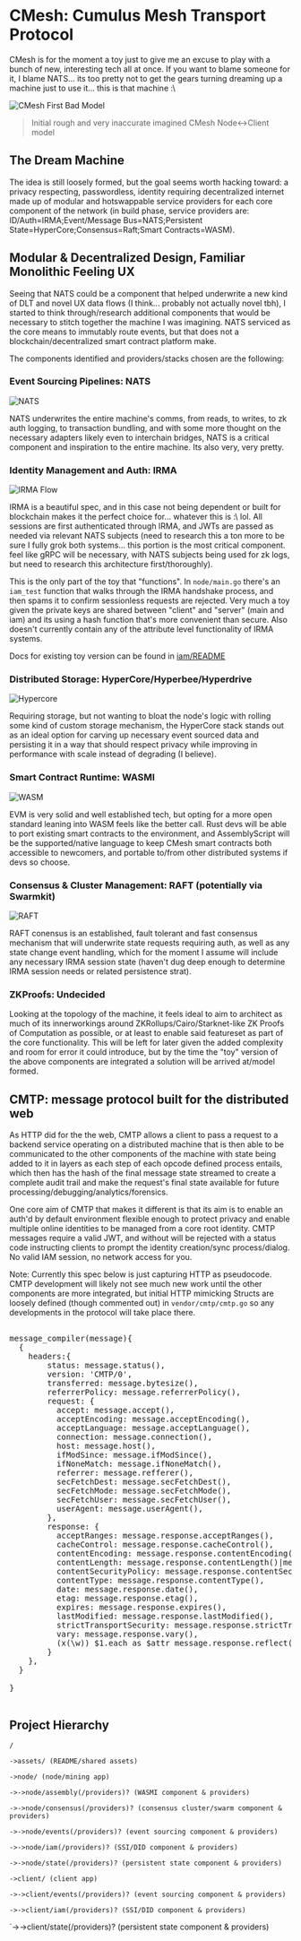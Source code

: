 # CMesh: Cumulus Mesh Transport Protocol

CMesh is for the moment a toy just to give me an excuse to play with a bunch of new, interesting tech all at once. If you want to blame someone for it, I blame NATS... its too pretty not to get the gears turning dreaming up a machine just to use it... this is that machine :\

![CMesh First Bad Model](assets/images/firstroughmodel.jpeg)

> Initial rough and very inaccurate imagined CMesh Node<->Client model

## The Dream Machine

The idea is still loosely formed, but the goal seems worth hacking toward: a privacy respecting, passwordless, identity requiring decentralized internet made up of modular and hotswappable service providers for each core component of the network (in build phase, service providers are: ID/Auth=IRMA;Event/Message Bus=NATS;Persistent State=HyperCore;Consensus=Raft;Smart Contracts=WASM).

## Modular & Decentralized Design, Familiar Monolithic Feeling UX

Seeing that NATS could be a component that helped underwrite a new kind of DLT and novel UX data flows (I think... probably not actually novel tbh), I started to think through/research additional components that would be necessary to stitch together the machine I was imagining. NATS serviced as the core means to immutably route events, but that does not a blockchain/decentralized smart contract platform make.

The components identified and providers/stacks chosen are the following:

### Event Sourcing Pipelines: NATS

![NATS](assets/images/NATS_logo.png)

NATS underwrites the entire machine's comms, from reads, to writes, to zk auth logging, to transaction bundling, and with some more thought on the necessary adapters likely even to interchain bridges, NATS is a critical component and inspiration to the entire machine. Its also very, very pretty.

### Identity Management and Auth: IRMA

![IRMA Flow](assets/images/irmaflow.png)

IRMA is a beautiful spec, and in this case not being dependent or built for blockchain makes it the perfect choice for... whatever this is :\ lol. All sessions are first authenticated through IRMA, and JWTs are passed as needed via relevant NATS subjects (need to research this a ton more to be sure I fully grok both systems... this portion is the most critical component. feel like gRPC will be necessary, with NATS subjects being used for zk logs, but need to research this architecture first/thoroughly).

This is the only part of the toy that "functions". In `node/main.go` there's an `iam_test` function that walks through the IRMA handshake process, and then spams it to confirm sessionless requests are rejected. Very much a toy given the private keys are shared between "client" and "server" (main and iam) and its using a hash function that's more convenient than secure. Also doesn't currently contain any of the attribute level functionality of IRMA systems.

Docs for existing toy version can be found in [iam/README](iam/README.md)

### Distributed Storage: HyperCore/Hyperbee/Hyperdrive

![Hypercore](assets/images/hypercore.png)

Requiring storage, but not wanting to bloat the node's logic with rolling some kind of custom storage mechanism, the HyperCore stack stands out as an ideal option for carving up necessary event sourced data and persisting it in a way that should respect privacy while improving in performance with scale instead of degrading (I believe).

### Smart Contract Runtime: WASMI

![WASM](assets/images/webassembly.jpeg)

EVM is very solid and well established tech, but opting for a more open standard leaning into WASM feels like the better call. Rust devs will be able to port existing smart contracts to the environment, and AssemblyScript will be the supported/native language to keep CMesh smart contracts both accessible to newcomers, and portable to/from other distributed systems if devs so choose.

### Consensus & Cluster Management: RAFT (potentially via Swarmkit)

![RAFT](assets/images/raft.gif)

RAFT conensus is an established, fault tolerant and fast consensus mechanism that will underwrite state requests requiring auth, as well as any state change event handling, which for the moment I assume will include any necessary IRMA session state (haven't dug deep enough to determine IRMA session needs or related persistence strat).

### ZKProofs: Undecided

Looking at the topology of the machine, it feels ideal to aim to architect as much of its innerworkings around ZKRollups/Cairo/Starknet-like ZK Proofs of Computation as possible, or at least to enable said featureset as part of the core functionality. This will be left for later given the added complexity and room for error it could introduce, but by the time the "toy" version of the above components are integrated a solution will be arrived at/model formed.

## CMTP: message protocol built for the distributed web

As HTTP did for the the web, CMTP allows a client to pass a request to a backend service operating on a distributed machine that is then able to be communicated to the other components of the machine with state being added to it in layers as each step of each opcode defined process entails, which then has the hash of the final message state streamed to create a complete audit trail and make the request's final state available for future processing/debugging/analytics/forensics.

One core aim of CMTP that makes it different is that its aim is to enable an auth'd by default environment flexible enough to protect privacy and enable multiple online identities to be managed from a core root identity. CMTP messages require a valid JWT, and without will be rejected with a status code instructing clients to prompt the identity creation/sync process/dialog. No valid IAM session, no network access for you.

Note: Currently this spec below is just capturing HTTP as pseudocode. CMTP development will likely not see much new work until the other components are more integrated, but initial HTTP mimicking Structs are loosely defined (though commented out) in `vendor/cmtp/cmtp.go` so any developments in the protocol will take place there.

<pre>

message_compiler(message){
  {
    headers:{
        status: message.status(),
        version: 'CMTP/0',
        transferred: message.bytesize(),
        referrerPolicy: message.referrerPolicy(),
        request: {
          accept: message.accept(),
          acceptEncoding: message.acceptEncoding(),
          acceptLanguage: message.acceptLanguage(),
          connection: message.connection(),
          host: message.host(),
          ifModSince: message.ifModSince(),
          ifNoneMatch: message.ifNoneMatch(),
          referrer: message.refferer(),
          secFetchDest: message.secFetchDest(),
          secFetchMode: message.secFetchMode(),
          secFetchUser: message.secFetchUser(),
          userAgent: message.userAgent(),
        },
        response: {
          acceptRanges: message.response.acceptRanges(),
          cacheControl: message.response.cacheControl(),
          contentEncoding: message.response.contentEncoding(),
          contentLength: message.response.contentLength()|message.response.bytesize(),
          contentSecurityPolicy: message.response.contentSecurityPolicy(),
          contentType: message.response.contentType(),
          date: message.response.date(),
          etag: message.response.etag(),
          expires: message.response.expires(),
          lastModified: message.response.lastModified(),
          strictTransportSecurity: message.response.strictTransportSecurity(),
          vary: message.response.vary(),
          (x(\w)) $1.each as $attr message.response.reflect($attr),
        }
    },
  }

}

</pre>


## Project Hierarchy

`/`

`->assets/ (README/shared assets)`

`->node/ (node/mining app)`

`->->node/assembly(/providers)? (WASMI component & providers)`

`->->node/consensus(/providers)? (consensus cluster/swarm component & providers)`

`->->node/events(/providers)? (event sourcing component & providers)`

`->->node/iam(/providers)? (SSI/DID component & providers)`

`->->node/state(/providers)? (persistent state component & providers)`


`->client/ (client app)`

`->->client/events(/providers)? (event sourcing component & providers)`

`->->client/iam(/providers)? (SSI/DID component & providers)`

`->->client/state(/providers)? (persistent state component & providers)
